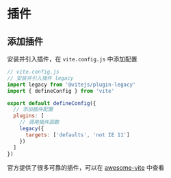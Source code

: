 # 插件

## 添加插件

安装并引入插件，在 `vite.config.js` 中添加配置

```js
// vite.config.js
// 安装并引入插件 legacy
import legacy from '@vitejs/plugin-legacy'
import { defineConfig } from 'vite'

export default defineConfig({
  // 添加插件配置
  plugins: [
    // 调用插件函数
    legacy({
      targets: ['defaults', 'not IE 11']
    })
  ]
})
```

官方提供了很多可靠的插件，可以在 [awesome-vite](https://github.com/vitejs/awesome-vite#plugins) 中查看
